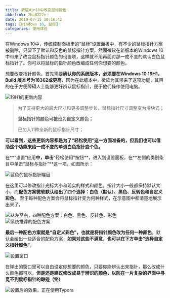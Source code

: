 ```yaml
---
title: 新版Win10中改变鼠标颜色
abbrlink: 2ba6222e
date: 2019-07-15 10:16:42
tags: [Windows 10, 鼠标]
categories: 使用体验
---
```


在Windows 10中，传统控制面板里的“鼠标”设置面板中，有不少的鼠标指针方案被删除，只留下了默认和反色的鼠标指针方案，然而微软在新版本的Windows 10中带来了改变鼠标指针颜色的设置项，这样就不用再面对那一成不变的默认白色鼠标指针了。你可以将鼠标的指针颜色改编成任何你想要的颜色。<!--more-->  

想要改变指针颜色，首先需要**确认你的系统版本，必须要在Windows 10 19H1，Build 版本号为18362或更高**，因为在此版本中，微软为其带来了这项功能，其目的在于方便障碍人士能够更好辨认鼠标指针，便于他们操作使用电脑。  

![19H1的更新内容](https://i.loli.net/2019/07/15/5d2bfc6722fca48173.png)

> 为了支持更大的最大尺寸和更多调整步长，鼠标指针尺寸调整变为滑块式；  
>
> **鼠标指针的颜色可被设为自定义颜色；**  
>
> 已加入11种全新的鼠标指针尺寸；

**可以看到，这些更新内容都是为了“轻松使用”这一方面准备的，但我们也可以借助这个功能来给一成不变的单调白色指针变个色。**  

在**“设置”应用**中，单击**“轻松使用”按钮**，进入到设置面板，在**左侧的类别条目中单击“鼠标与指针”**这一项，如图所示：  

![蓝色的鼠标指针瞩目](https://i.loli.net/2019/07/15/5d2bfc68b796579674.png)  

在这里可以修改指针光标大小和现实的样式和颜色。指针大小一般都保持默认大小，而**配色方案微软默认给出了四个选择：白色（默认）、黑色、反转色和自定义彩色**。  至于每种配色方案会将鼠标指针变为何种样式，在示意图中都清楚地展示出来了。    

![从左至右，四种配色方案：白色、黑色、反转色、彩色](https://i.loli.net/2019/07/15/5d2bfc66a6d9e72191.png)  
![系统推荐的配色方案](https://i.loli.net/2019/07/15/5d2bfc663893e42797.png)  

**最后一种配色方案就是“自定义彩色”，也就是将指针颜色改为任何一种颜色**。默认会给出一些适合的配色方案，**如果对这些不满意，也可以在下方单击“选择自定义指针颜色”**。  

![设置窗口](https://i.loli.net/2019/07/15/5d2bfc683233a14751.png)

在弹出的窗口里可以自由设定你想要的颜色，只要你能辨认出来指针，那么改成什么颜色都可以，**但是还是建议修改成易于辨识的颜色，以防在一片复杂的界面中寻觅不到鼠标指针的踪迹（笑）**  

![设置后的效果，正在使用Typora](https://i.loli.net/2019/07/15/5d2bfc679d47874571.png)  

<style>div.post-block br {display: none}</style>